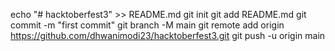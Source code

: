echo "# hacktoberfest3" >> README.md
git init
git add README.md
git commit -m "first commit"
git branch -M main
git remote add origin https://github.com/dhwanimodi23/hacktoberfest3.git
git push -u origin main
                
